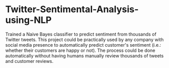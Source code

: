 # Twitter-Sentimental-Analysis-using-NLP

Trained a Naive Bayes classifier to predict sentiment from thousands of Twitter tweets. This project could be practically used by any company with social media presence to automatically predict customer's sentiment (i.e.: whether their customers are happy or not). The process could be done automatically without having humans manually review thousands of tweets and customer reviews.
